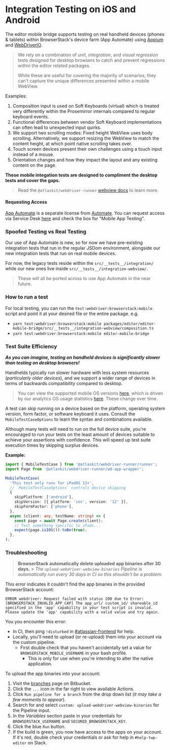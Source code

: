 # Integration Testing on iOS and Android

The editor mobile bridge supports testing on real handheld devices (phones & tablets) within BrowserStack's device farm (App Automate) using [Appium](http://appium.io/docs/en/about-appium/intro/) and [WebDriverIO](https://webdriver.io/docs/gettingstarted.html).

> We rely on a combination of _unit_, _integration_, and _visual regression_ tests designed for desktop browsers to catch and prevent regressions within the editor related packages.
>
> While these are useful for covering the majority of scenarios, they can't capture the unique differences presented within a mobile WebView.

Examples:

1. Composition input is used on Soft Keyboards (virtual) which is treated very differently within the Prosemirror internals compared to regular keyboard events.
1. Functional differences between vendor Soft Keyboard implementations can often lead to unexpected input quirks.
1. We support two scrolling modes: Fixed height WebView uses body scrolling. Alternatively, we support resizing the WebView to match the content height, at which point native scrolling takes over.
1. Touch screen devices present their own challenges using a touch input instead of a mouse.
1. Orientation changes and how they impact the layout and any existing content on the page.

**These mobile integation tests are designed to compliment the desktop tests and cover the gaps.**

> Read the `@atlaskit/webdriver-runner` [webview docs](../../../../../../build/webdriver-runner/utils/mobile/README.md) to learn more.

#### Requesting Access

[App Automate](https://app-automate.browserstack.com/) is a separate license from [Automate](https://automate.browserstack.com/). You can request access via Service Desk [here](https://hello.atlassian.net/servicedesk/customer/portal/2/create/3998) and check the box for "Mobile App Testing".

### Spoofed Testing vs Real Testing

Our use of App Automate is new, so for now we have pre-existing integration tests that run in the regular JSDom environment, alongside our new integration tests that run on real mobile devices.

For now, the legacy tests reside within the `src/__tests__/integration/` while our new ones live inside `src/__tests__/integration-webview/`.

> These will all be ported across to use App Automate in the near future.

### How to run a test

For local testing, you can run the `test:webdriver:browserstack:mobile` script and point it at your desired file or the entire package. e.g.

- `yarn test:webdriver:browserstack:mobile packages/editor/editor-mobile-bridge/src/__tests__/integration-webview/composition.ts`
- `yarn test:webdriver:browserstack:mobile editor-mobile-bridge`

### Test Suite Efficiency

**_As you can imagine, testing on handheld devices is significantly slower than testing on desktop browsers!_**

Handhelds typically run slower hardware with less system resources (_particularly older devices_), and we support a wider range of devices in terms of backwards compatibility compared to desktop.

> You can view the supported mobile OS versions [here](https://hello.atlassian.net/wiki/spaces/MOBILEKIT/pages/907164712/Tech+Stack), which is driven by our analytics OS usage statistics [here](https://analytics.amplitude.com/atlassian/dashboard/aiv9477). These change over time.

A test can skip running on a device based on the platform, operating system version, form factor, or software keyboard it uses. Consult the `MobileTestCaseOptions` to learn the syntax and combinations available.

Although many tests will need to run on the full device suite, you're encouraged to run your tests on the least amount of devices suitable to achieve your assertions with confidence. This will speed up test suite execution times by skipping surplus devices.

**Example:**

```typescript
import { MobileTestCase } from '@atlaskit/webdriver-runner/runner';
import Page from '@atlaskit/webdriver-runner/wd-app-wrapper';

MobileTestCase(
  'This test only runs for iPadOS 13+',
  // `MobileTestCaseOptions` controls device skipping
  {
    skipPlatform: ['android'],
    skipVersion: [{ platform: 'ios', version: '12' }],
    skipFormFactor: ['phone'],
  },
  async (client: any, testName: string) => {
    const page = await Page.create(client);
    // Test something specific to iPads...
    expect(page.isIOS()).toBe(true);
  },
);
```

### Troubleshooting

> **BrowserStack automatically delete uploaded app binaries after 30 days.** > _The `upload-webdriver-webview-binaries` Pipeline is automatically run every 30 days in CI so this shouldn't be a problem._

This error indicates it couldn't find the app binaries in the provided BrowserStack account:

```
ERROR webdriver: Request failed with status 200 due to Error:
[BROWSERSTACK_INVALID_APP_CAP] The app_url/ custom_id/ shareable_id specified in the 'app' capability in your test script is invalid.
Please update the 'app' capability with a valid value and try again.
```

You you encounter this error:

- In CI, then ping `!disturbed` in [#atlassian-frontend](https://atlassian.slack.com/archives/CL6HC337Z) for help.
- Locally, you'll need to upload (or re-upload) them into your account via the custom pipeline.
  - First double check that you haven't accidentally set a value for `BROWSERSTACK_MOBILE_USERNAME` in your bash profile.
    - This is only for use when you're intending to alter the native application.

To upload the app binaries into your account:

1. Visit the [branches](https://bitbucket.org/atlassian/atlassian-frontend/branches/) page on Bitbucket.
1. Click the `...` icon in the far right to view available Actions.
1. Click `Run pipeline for a branch` from the drop down list (_it may take a few moments to appear_).
1. Search for and select `custom: upload-webdriver-webview-binaries` for the Pipeline input.
1. In the _Variables_ section paste in your credentials for `BROWSERSTACK_USERNAME` and `SECURED_BROWSERSTACK_KEY`.
1. Click the blue `Run` button.
1. If the build is green, you now have access to the apps on your account. If it's red, double check your credentials or ask for help in `#help-twp-editor` on Slack.
